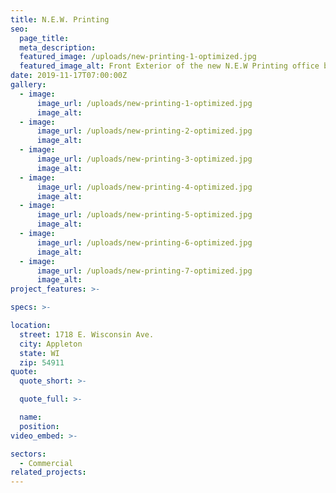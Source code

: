 ```yaml
---
title: N.E.W. Printing
seo:
  page_title:
  meta_description:
  featured_image: /uploads/new-printing-1-optimized.jpg
  featured_image_alt: Front Exterior of the new N.E.W Printing office building
date: 2019-11-17T07:00:00Z
gallery: 
  - image: 
      image_url: /uploads/new-printing-1-optimized.jpg
      image_alt:
  - image: 
      image_url: /uploads/new-printing-2-optimized.jpg
      image_alt:
  - image: 
      image_url: /uploads/new-printing-3-optimized.jpg
      image_alt:
  - image: 
      image_url: /uploads/new-printing-4-optimized.jpg
      image_alt:
  - image: 
      image_url: /uploads/new-printing-5-optimized.jpg
      image_alt:
  - image: 
      image_url: /uploads/new-printing-6-optimized.jpg
      image_alt:
  - image: 
      image_url: /uploads/new-printing-7-optimized.jpg
      image_alt:
project_features: >-

specs: >-

location:
  street: 1718 E. Wisconsin Ave.
  city: Appleton
  state: WI
  zip: 54911
quote:
  quote_short: >-

  quote_full: >-

  name: 
  position: 
video_embed: >-

sectors:
  - Commercial
related_projects: 
---
```



